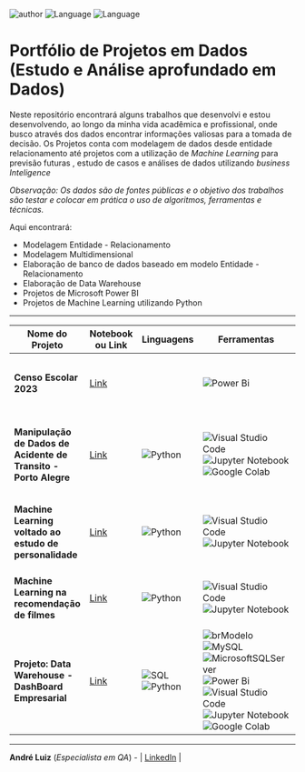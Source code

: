 ![author](https://img.shields.io/badge/Name-Andr%C3%A9%20Luiz-blue) ![Language](https://img.shields.io/badge/Languages-Python-green)
![Language](https://img.shields.io/badge/Languages-SQL-red)



# Portfólio de Projetos em Dados (Estudo e Análise aprofundado em Dados)

Neste repositório encontrará alguns trabalhos que desenvolvi e estou desenvolvendo, ao longo da minha vida acadêmica e profissional, onde busco através dos dados encontrar informações valiosas para a tomada de decisão.
Os Projetos conta com modelagem de dados desde entidade relacionamento até projetos com a utilização de *Machine Learning* para previsão futuras , estudo de casos e análises de dados utilizando *business Inteligence*

*Observação: Os dados são de fontes públicas e o objetivo dos trabalhos são testar e colocar em prática o uso de algoritmos, ferramentas e técnicas.*

Aqui encontrará:
- Modelagem Entidade - Relacionamento
- Modelagem Multidimensional
- Elaboração de banco de dados baseado em modelo Entidade - Relacionamento
- Elaboração de Data Warehouse
- Projetos de Microsoft Power BI
- Projetos de Machine Learning utilizando Python

------------

|    Nome do Projeto  | Notebook ou Link    | Linguagens   | Ferramentas   | Bibliotecas    | Fonte de Dados  | Observação  | 
| ------------        | ------------        | ------------ | ------------  | -------------- | --------------- | ----------- |
| **Censo Escolar 2023** | [Link](https://app.powerbi.com/view?r=eyJrIjoiYTU4MDAxZWQtYWVjOC00OTk4LWE3MmItZTE2MDAwNGEwNmNhIiwidCI6IjM0NjRlZTZmLWE4Y2MtNDc4Ni05YTNiLTdkNjhmNGZlNjA1NCJ9&embedImagePlaceholder=true) |  | ![Power Bi](https://img.shields.io/badge/power_bi-F2C811?style=for-the-badge&logo=powerbi&logoColor=black) |  | [INEP - CENSO ESCOLAR 2023](https://www.gov.br/inep/pt-br/acesso-a-informacao/dados-abertos/microdados/censo-escolar) | Análise de informações do Censo Escolar de 2023|
| **Manipulação de Dados de Acidente de Transito - Porto Alegre** | [Link](https://github.com/AndreLuizMT/Portifolio-Dados/tree/main/Manipula%C3%A7%C3%A3o%20de%20Dados%20de%20Acidente) | ![Python](https://img.shields.io/badge/python-3670A0?style=for-the-badge&logo=python&logoColor=ffdd54) | ![Visual Studio Code](https://img.shields.io/badge/Visual%20Studio%20Code-0078d7.svg?style=for-the-badge&logo=visual-studio-code&logoColor=white) ![Jupyter Notebook](https://img.shields.io/badge/jupyter-%23FA0F00.svg?style=for-the-badge&logo=jupyter&logoColor=white) ![Google Colab](https://img.shields.io/badge/Colab-F9AB00?style=for-the-badge&logo=googlecolab&color=525252) | ![Pandas](https://img.shields.io/badge/pandas-%23150458.svg?style=for-the-badge&logo=pandas&logoColor=white) ![Matplotlib](https://img.shields.io/badge/Matplotlib-%23ffffff.svg?style=for-the-badge&logo=Matplotlib&logoColor=black) ![Folium](https://img.shields.io/badge/Folium-77B829?style=for-the-badge&logo=folium&logoColor=white) | [Dados Abertos POA](https://dadosabertos.poa.br/dataset/acidentes-de-transito-acidentes/resource/b56f8123-716a-4893-9348-23945f1ea1b9) | Análise de dados sobre acidentes de transito em Porto Alegre dos ultimos 5 anos|
| **Machine Learning voltado ao estudo de personalidade** | [Link](https://github.com/AndreLuizMT/Portifolio-Dados/blob/main/Machine%20Learning%20no%20estudo%20de%20personalidades/README.md) | ![Python](https://img.shields.io/badge/python-3670A0?style=for-the-badge&logo=python&logoColor=ffdd54) | ![Visual Studio Code](https://img.shields.io/badge/Visual%20Studio%20Code-0078d7.svg?style=for-the-badge&logo=visual-studio-code&logoColor=white) ![Jupyter Notebook](https://img.shields.io/badge/jupyter-%23FA0F00.svg?style=for-the-badge&logo=jupyter&logoColor=white) | ![NumPy](https://img.shields.io/badge/numpy-%23013243.svg?style=for-the-badge&logo=numpy&logoColor=white) ![Pandas](https://img.shields.io/badge/pandas-%23150458.svg?style=for-the-badge&logo=pandas&logoColor=white) ![Matplotlib](https://img.shields.io/badge/Matplotlib-%23ffffff.svg?style=for-the-badge&logo=Matplotlib&logoColor=black) ![KMeans](https://img.shields.io/badge/-KMEANS-important?&logoColor=white&style=for-the-badge)  ![KElbowVisualize](https://img.shields.io/badge/-KElbowVisualizer-yellow?&logoColor=white&style=for-the-badge) ![SeaBorn](https://img.shields.io/badge/-SEABORN-02569B?style=for-the-badge) ![OS](https://img.shields.io/badge/-OS-Sucess?style=for-the-badge) ![OPEN](https://img.shields.io/badge/-OPEN-9cf?style=for-the-badge) | [Kaggle](https://www.kaggle.com/datasets/tunguz/big-five-personality-test)  | Utilização de Machine Learning para estudo de grupo de personalidades
| **Machine Learning na recomendação de filmes** | [Link](https://github.com/AndreLuizMT/Portifolio-Dados/blob/main/Machine%20Learning%20na%20recomenda%C3%A7%C3%A3o%20de%20filmes/README.md) | ![Python](https://img.shields.io/badge/python-3670A0?style=for-the-badge&logo=python&logoColor=ffdd54) | ![Visual Studio Code](https://img.shields.io/badge/Visual%20Studio%20Code-0078d7.svg?style=for-the-badge&logo=visual-studio-code&logoColor=white) ![Jupyter Notebook](https://img.shields.io/badge/jupyter-%23FA0F00.svg?style=for-the-badge&logo=jupyter&logoColor=white) | ![Pandas](https://img.shields.io/badge/pandas-%23150458.svg?style=for-the-badge&logo=pandas&logoColor=white) ![NumPy](https://img.shields.io/badge/numpy-%23013243.svg?style=for-the-badge&logo=numpy&logoColor=white) ![CSR MATRIX](https://img.shields.io/badge/-CSR_MATRIX-9cf?style=for-the-badge) ![NEARESTNEIGHBORS](https://img.shields.io/badge/-NearestNeighbors-lightgrey?style=for-the-badge) | [Kaggle](https://www.kaggle.com/code/alyssonbispopereira/recomenda-o-de-filmes-ptbr/data) | Utilização de Machine Learning para recomendação de filmes
| **Projeto: Data Warehouse - DashBoard Empresarial** | [Link](https://github.com/AndreLuizMT/Portifolio-Dados/blob/main/Data%20Warehouse%20-%20Dash%20Board%20Empresarial/README.md) | ![SQL](https://img.shields.io/badge/-SQL-red?style=for-the-badge) ![Python](https://img.shields.io/badge/python-3670A0?style=for-the-badge&logo=python&logoColor=ffdd54) | ![brModelo](https://img.shields.io/badge/-brModelo-white?style=for-the-badge) ![MySQL](https://img.shields.io/badge/mysql-4479A1.svg?style=for-the-badge&logo=mysql&logoColor=white) ![MicrosoftSQLServer](https://img.shields.io/badge/Microsoft%20SQL%20Server-CC2927?style=for-the-badge&logo=microsoft%20sql%20server&logoColor=white) ![Power Bi](https://img.shields.io/badge/power_bi-F2C811?style=for-the-badge&logo=powerbi&logoColor=black) ![Visual Studio Code](https://img.shields.io/badge/Visual%20Studio%20Code-0078d7.svg?style=for-the-badge&logo=visual-studio-code&logoColor=white) ![Jupyter Notebook](https://img.shields.io/badge/jupyter-%23FA0F00.svg?style=for-the-badge&logo=jupyter&logoColor=white) ![Google Colab](https://img.shields.io/badge/Colab-F9AB00?style=for-the-badge&logo=googlecolab&color=525252) | ![Pandas](https://img.shields.io/badge/pandas-%23150458.svg?style=for-the-badge&logo=pandas&logoColor=white) | ![PYODBC](https://img.shields.io/badge/-PYODBC-yellowgreen?style=for-the-badge) ![OS](https://img.shields.io/badge/-OS-Sucess?style=for-the-badge) ![NumPy](https://img.shields.io/badge/numpy-%23013243.svg?style=for-the-badge&logo=numpy&logoColor=white) ![Matplotlib](https://img.shields.io/badge/Matplotlib-%23ffffff.svg?style=for-the-badge&logo=Matplotlib&logoColor=black) ![Pandas](https://img.shields.io/badge/pandas-%23150458.svg?style=for-the-badge&logo=pandas&logoColor=white) ![SeaBorn](https://img.shields.io/badge/-SEABORN-02569B?style=for-the-badge) | [BD.sql](https://github.com/AndreLuizMT/Portifolio-Dados/blob/main/Data%20Warehouse%20-%20Dash%20Board%20Empresarial/BD.sql) [DW.sql](https://github.com/AndreLuizMT/Portifolio-Dados/blob/main/Data%20Warehouse%20-%20Dash%20Board%20Empresarial/DW.sql)  | Elaboração completa de Data Warehouse e DashBoard, começando no Modelo E-R até o DashBoard com DW|
  
------------

**André Luiz** (*Especialista em QA*) - | [LinkedIn](https://www.linkedin.com/in/andreluizMT/) |
